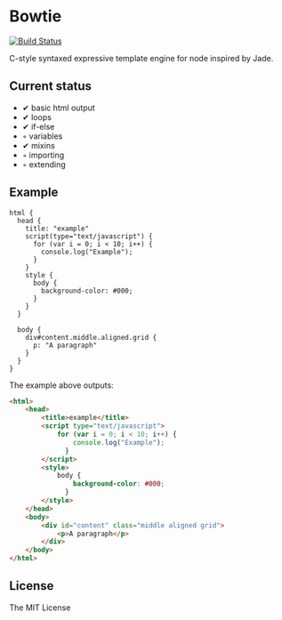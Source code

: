 # Bowtie
[![Build Status](https://travis-ci.org/bowtie-js/bowtie.svg?branch=master)](https://travis-ci.org/bowtie-js/bowtie)

C-style syntaxed expressive template engine for node inspired by Jade.

## Current status
- ✔ basic html output
- ✔ loops
- ✔ if-else
- ◦ variables
- ✔ mixins
- ◦ importing
- ◦ extending

## Example
```
html {
  head {
    title: "example"
    script(type="text/javascript") {
      for (var i = 0; i < 10; i++) {
        console.log("Example");
      }
    }
    style {
      body {
        background-color: #000;
      }
    }
  }

  body {
    div#content.middle.aligned.grid {
      p: "A paragraph"
    }
  }
}
```

The example above outputs:
```html
<html>
    <head>
        <title>example</title>
        <script type="text/javascript">
            for (var i = 0; i < 10; i++) {
                console.log("Example");
              }
        </script>
        <style>
            body {
                background-color: #000;
              }
        </style>
    </head>
    <body>
        <div id="content" class="middle aligned grid">
            <p>A paragraph</p>
        </div>
    </body>
</html>

```

## License
The MIT License
